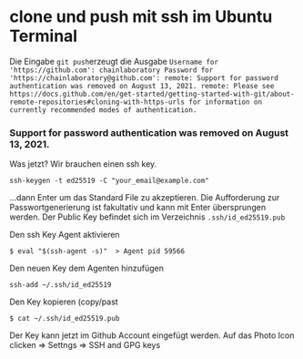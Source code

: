 # clone und push mit ssh im Ubuntu Terminal 
Die Eingabe `git push`erzeugt die Ausgabe `Username for 'https://github.com': chainlaboratory
Password for 'https://chainlaboratory@github.com':
remote: Support for password authentication was removed on August 13, 2021.
remote: Please see https://docs.github.com/en/get-started/getting-started-with-git/about-remote-repositories#cloning-with-https-urls for information on currently recommended modes of authentication.`

### Support for password authentication was removed on August 13, 2021.
Was jetzt? Wir brauchen einen ssh key.

`ssh-keygen -t ed25519 -C "your_email@example.com"`

...dann Enter  um das Standard File zu akzeptieren.
Die Aufforderung zur Passwortgenerierung ist fakultativ
und kann mit Enter übersprungen werden. Der Public Key
befindet sich im Verzeichnis `.ssh/id_ed25519.pub`

Den ssh Key Agent aktivieren

`$ eval "$(ssh-agent -s)"  > Agent pid 59566`

Den neuen Key dem Agenten hinzufügen

`ssh-add ~/.ssh/id_ed25519`

Den Key kopieren (copy/past

`$ cat ~/.ssh/id_ed25519.pub`

Der Key kann jetzt im Github Account eingefügt werden. Auf das Photo Icon clicken => Settngs => SSH and GPG keys


